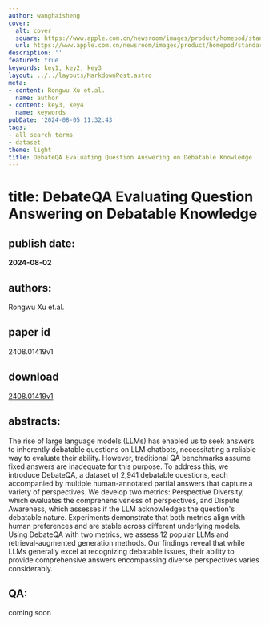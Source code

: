 ```yaml
---
author: wanghaisheng
cover:
  alt: cover
  square: https://www.apple.com.cn/newsroom/images/product/homepod/standard/Apple-HomePod-hero-230118_big.jpg.large_2x.jpg
  url: https://www.apple.com.cn/newsroom/images/product/homepod/standard/Apple-HomePod-hero-230118_big.jpg.large_2x.jpg
description: ''
featured: true
keywords: key1, key2, key3
layout: ../../layouts/MarkdownPost.astro
meta:
- content: Rongwu Xu et.al.
  name: author
- content: key3, key4
  name: keywords
pubDate: '2024-08-05 11:32:43'
tags:
- all search terms
- dataset
theme: light
title: DebateQA Evaluating Question Answering on Debatable Knowledge
---
```


# title: DebateQA Evaluating Question Answering on Debatable Knowledge 
## publish date: 
**2024-08-02** 
## authors: 
  Rongwu Xu et.al. 
## paper id
2408.01419v1
## download
[2408.01419v1](http://arxiv.org/abs/2408.01419v1)
## abstracts:
The rise of large language models (LLMs) has enabled us to seek answers to inherently debatable questions on LLM chatbots, necessitating a reliable way to evaluate their ability. However, traditional QA benchmarks assume fixed answers are inadequate for this purpose. To address this, we introduce DebateQA, a dataset of 2,941 debatable questions, each accompanied by multiple human-annotated partial answers that capture a variety of perspectives. We develop two metrics: Perspective Diversity, which evaluates the comprehensiveness of perspectives, and Dispute Awareness, which assesses if the LLM acknowledges the question's debatable nature. Experiments demonstrate that both metrics align with human preferences and are stable across different underlying models. Using DebateQA with two metrics, we assess 12 popular LLMs and retrieval-augmented generation methods. Our findings reveal that while LLMs generally excel at recognizing debatable issues, their ability to provide comprehensive answers encompassing diverse perspectives varies considerably.
## QA:
coming soon
